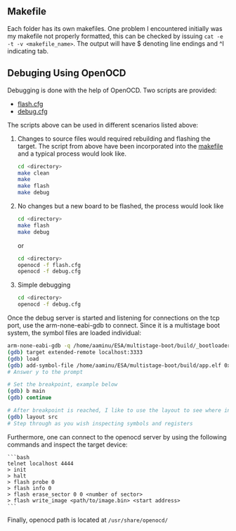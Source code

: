 ## Makefile
Each folder has its own makefiles. One problem I encountered initially was my makefile not properly formatted, this can be checked by issuing `cat -e -t -v <makefile_name>`. The output will have $ denoting line endings and ^I indicating tab.

## Debuging Using OpenOCD
Debugging is done with the help of OpenOCD. Two scripts are provided:
- [flash.cfg](./multistage-boot/flash.cfg)
- [debug.cfg](./multistage-boot/debug.cfg)

The scripts above can be used in different scenarios listed above:
1. Changes to source files would required rebuilding and flashing the target. The script from above have been incorporated into the [makefile](./multistage-boot/makefile) and a typical process would look like.
    ```bash
    cd <directory>
    make clean
    make
    make flash
    make debug
    ```
2. No changes but a new board to be flashed, the process would look like 
    ```bash
    cd <directory>
    make flash
    make debug
    ```
    or 
    ```bash
    cd <directory>
    openocd -f flash.cfg
    openocd -f debug.cfg
    ```
3. Simple debugging
    ```bash
    cd <directory>
    openocd -f debug.cfg
    ```
Once the debug server is started and listening for connections on the tcp port, use the arm-none-eabi-gdb to connect. Since it is a multistage boot system, the symbol files are loaded individual:
```bash
arm-none-eabi-gdb -q /home/aaminu/ESA/multistage-boot/build/_bootloader.elf
(gdb) target extended-remote localhost:3333
(gdb) load
(gdb) add-symbol-file /home/aaminu/ESA/multistage-boot/build/app.elf 0x8004000
# Answer y to the prompt

# Set the breakpoint, example below
(gdb) b main
(gdb) continue

# After breakpoint is reached, I like to use the layout to see where in the sorce code I am
(gdb) layout src
# Step through as you wish inspecting symbols and registers
```

Furthermore, one can connect to the openocd server by using the following commands and inspect the target device:

    ```bash
    telnet localhost 4444
    > init
    > halt
    > flash probe 0
    > flash info 0
    > flash erase_sector 0 0 <number of sector>
    > flash write_image <path/to/image.bin> <start address>
    ```
Finally, openocd path is located at  `/usr/share/openocd/`
